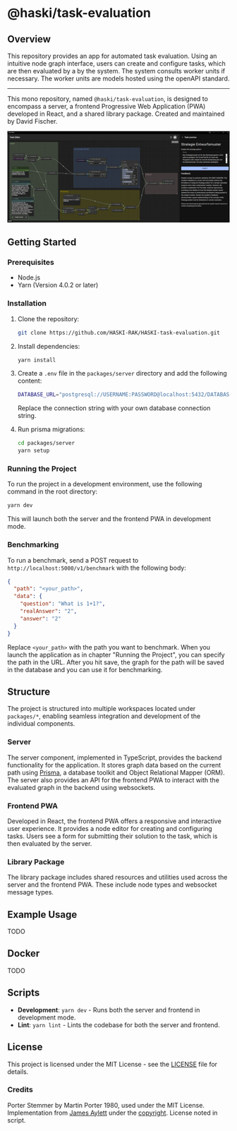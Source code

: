 # @haski/task-evaluation

## Overview

This repository provides an app for automated task evaluation. Using an intuitive node graph interface, users can create and configure tasks, which are then evaluated by a by the system. The system consults worker units if necessary. The worker units are models hosted using the openAPI standard.

---

This mono repository, named `@haski/task-evaluation`, is designed to encompass a server, a frontend Progressive Web Application (PWA) developed in React, and a shared library package.
Created and maintained by David Fischer.

![Thumbnail](.github/thumbnail.png)

## Getting Started

### Prerequisites

- Node.js
- Yarn (Version 4.0.2 or later)

### Installation

1. Clone the repository:

   ```bash
   git clone https://github.com/HASKI-RAK/HASKI-task-evaluation.git
   ```

2. Install dependencies:
   ```bash
   yarn install
   ```
3. Create a `.env` file in the `packages/server` directory and add the following content:
   ```bash
   DATABASE_URL="postgresql://USERNAME:PASSWORD@localhost:5432/DATABASENAME?schema=public"
   ```
   Replace the connection string with your own database connection string.
4. Run prisma migrations:
   ```bash
   cd packages/server
   yarn setup
   ```

### Running the Project

To run the project in a development environment, use the following command in the root directory:

```bash
yarn dev
```

This will launch both the server and the frontend PWA in development mode.

### Benchmarking

To run a benchmark, send a POST request to `http://localhost:5000/v1/benchmark` with the following body:

```json
{
  "path": "<your_path>",
  "data": {
    "question": "What is 1+1?",
    "realAnswer": "2",
    "answer": "2"
  }
}
```

Replace `<your_path>` with the path you want to benchmark. When you launch the application as in chapter "Running the Project", you can specify the path in the URL. After you hit save, the graph for the path will be saved in the database and you can use it for benchmarking.

## Structure

The project is structured into multiple workspaces located under `packages/*`, enabling seamless integration and development of the individual components.

### Server

The server component, implemented in TypeScript, provides the backend functionality for the application. It stores graph data based on the current path using [Prisma](https://www.prisma.io/), a database toolkit and Object Relational Mapper (ORM). The server also provides an API for the frontend PWA to interact with the evaluated graph in the backend using websockets.

### Frontend PWA

Developed in React, the frontend PWA offers a responsive and interactive user experience. It provides a node editor for creating and configuring tasks. Users see a form for submitting their solution to the task, which is then evaluated by the server.

### Library Package

The library package includes shared resources and utilities used across the server and the frontend PWA. These include node types and websocket message types.

## Example Usage

TODO

## Docker

TODO

## Scripts

- **Development**: `yarn dev` - Runs both the server and frontend in development mode.
- **Lint**: `yarn lint` - Lints the codebase for both the server and frontend.

## License

This project is licensed under the MIT License - see the [LICENSE](LICENSE) file for details.

### Credits

Porter Stemmer by Martin Porter 1980, used under the MIT License. Implementation from [James Aylett](https://tartarus.org/martin/PorterStemmer/js.txt) under the [copyright](https://tartarus.org/copyright). License noted in script.
